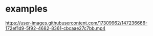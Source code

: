 # examples

https://user-images.githubusercontent.com/17309962/147236666-172ef1d9-5f92-4682-8361-cbcaae27c7bb.mp4


